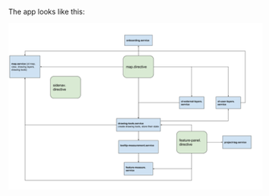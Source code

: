 The app looks like this:

[![design](architecture.png)](https://docs.google.com/a/geovation.uk/drawings/d/1jMAf9fymFIm4IMHfZYivJF-6PjydW6rDKg2Op0xUdik/edit?usp=sharing)
